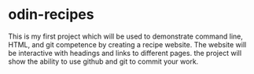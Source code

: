 # odin-recipes
This is my first project which will be used to demonstrate command line, HTML, and git competence by creating a recipe website. The website will be interactive with headings and links to different pages. the project will show the ability to use github and git to commit your work.
